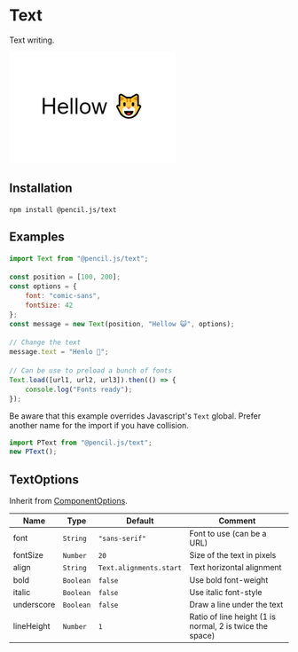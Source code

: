 # Text

Text writing.

![Text example](../../media/examples/text.png)


## Installation

    npm install @pencil.js/text


## Examples

```js
import Text from "@pencil.js/text";

const position = [100, 200];
const options = {
    font: "comic-sans",
    fontSize: 42
};
const message = new Text(position, "Hellow 😺", options);

// Change the text
message.text = "Henlo 🐶";

// Can be use to preload a bunch of fonts
Text.load([url1, url2, url3]).then(() => {
    console.log("Fonts ready");
});
```

Be aware that this example overrides Javascript's `Text` global. Prefer another name for the import if you have collision.

```js
import PText from "@pencil.js/text";
new PText();
```

## TextOptions
Inherit from [ComponentOptions](../component/readme.md#componentoptions).

| Name | Type | Default | Comment |
| ---- | ---- | ------- | ------- |
|font |`String` |`"sans-serif"` |Font to use (can be a URL) |
|fontSize |`Number` |`20` |Size of the text in pixels |
|align |`String` |`Text.alignments.start` |Text horizontal alignment |
|bold |`Boolean` |`false` |Use bold font-weight |
|italic |`Boolean` |`false` |Use italic font-style |
|underscore |`Boolean` |`false` |Draw a line under the text |
|lineHeight |`Number` |`1` |Ratio of line height (1 is normal, 2 is twice the space) |
